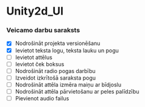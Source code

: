 # Unity2d_UI

### Veicamo darbu saraksts
 - [x] Nodrošināt projekta versionēšanu
 - [x] Ievietot teksta logu, teksta lauku un pogu
 - [ ] Ievietot attēlus
 - [ ] Ievietot ček boksus
 - [ ] Nodrošināt radio pogas darbību
 - [ ] Izveidot izkrītošā saraksta pogu
 - [ ] Nodrošināt attēla izmēra maiņu ar bīdjoslu
 - [ ] Nodrošināt attēla pārvietošanu ar peles palīdzību
 - [ ] Pievienot audio failus
